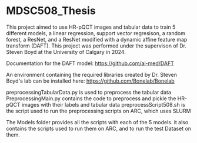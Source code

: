 # MDSC508_Thesis

This project aimed to use HR-pQCT images and tabular data to train 5 different models, a linear regression, support vector regresison, a random forest, a ResNet, and a ResNet modified with a dynamic affine feature map transform (DAFT). This project was performed under the supervison of Dr. Steven Boyd at the University of Calgary in 2024.

Documentation for the DAFT model:
https://github.com/ai-med/DAFT

An environment containing the required libraries created by Dr. Steven Boyd's lab can be installed here:
https://github.com/Bonelab/Bonelab

preprocessingTabularData.py is used to preprocess the tabular data
PreprocessingMain.py contains the code to preprocess and pickle the HR-pQCT images with their labels and tabular data
preprocessScript508.sh is the script used to run the preprocessing scripts on ARC, which uses SLURM

The Models folder provides all the scripts with each of the 5 models. it also contains the scripts used to run them on ARC, and to run the test Dataset on them.
